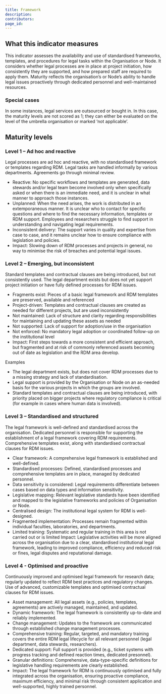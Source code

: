 ```yaml
---
title: Framework
description: 
contributors: 
page_id: 
---
```


## What this indicator measures
This indicator assesses the availability and use of standardised frameworks, templates, and procedures for legal tasks within the Organisation or Node. It considers whether legal processes are in place at project initiation, how consistently they are supported, and how prepared staff are required to apply them. Maturity reflects the organisation’s or Node’s ability to handle legal issues proactively through dedicated personnel and well-maintained resources.

### Special cases
In some instances, legal services are outsourced or bought in. In this case, the maturity levels are not scored as 1; they can either be evaluated on the level of the umbrella organisation or marked ‘not applicable’.

## Maturity levels

### Level 1 – Ad hoc and reactive
Legal processes are ad hoc and reactive, with no standardised framework or templates regarding RDM. Legal tasks are handled informally by various departments. Agreements go through minimal review.
* Reactive: No specific workflows and templates are generated, data stewards and/or legal team become involved only when specifically asked or when there is an immediate need, and it is unclear in what manner to approach those instances.
* Unplanned: When the need arises, the work is distributed in an extemporaneous manner. It is unclear who to contact for specific questions and where to find the necessary information, templates or RDM support. Employees and researchers struggle to find support in understanding and navigating legal requirements.
* Inconsistent delivery: The support varies in quality and expertise from case to case, and it remains unclear how to ensure compliance with legislation and policies.
* Impact: Slowing down of RDM processes and projects in general, no way to minimise the risk of breaches and potential legal issues.

### Level 2 – Emerging, but inconsistent
Standard templates and contractual clauses are being introduced, but not consistently used. The legal department exists but does not yet support project initiation or have fully defined processes for RDM issues.
* Fragments exist: Pieces of a basic legal framework and RDM templates are preserved, available and referenced
* Project-driven: Templates and contractual clauses are created as needed for different projects, but are used inconsistently
* Not maintained: Lack of structure and clarity regarding responsibilities for maintaining and updating these assets as needed 
* Not supported: Lack of support for adoption/use in the organisation
* Not enforced: No mandatory legal adoption or coordinated follow-up on the institutional level
* Impact: First steps towards a more consistent and efficient approach, but fragmented and at risk of commonly referenced assets becoming out of date as legislation and the RDM area develop.

Examples
* The legal department exists, but does not cover RDM processes due to a missing strategy and lack of standardisation.
* Legal support is provided by the Organisation or Node on an as-needed basis for the various projects in which the groups are involved.
* Standard templates and contractual clauses are being introduced, with priority placed on bigger projects where regulatory compliance is critical (for example in cases where human data is involved).

### Level 3 – Standardised and structured
The legal framework is well-defined and standardised across the organisation. Dedicated personnel is responsible for supporting the establishment of a legal framework covering RDM requirements. Comprehensive templates exist, along with standardised contractual clauses for RDM issues. 
* Clear framework: A comprehensive legal framework is established and well-defined.
* Standardised processes: Defined, standardised processes and comprehensive templates are in place, managed by dedicated personnel.
* Data sensitivity is considered: Legal requirements differentiate between cases based on data types and information sensitivity.
* Legislative mapping: Relevant legislative standards have been identified and mapped to the legislative frameworks and policies of Organisation or Node.
* Centralised design: The institutional legal system for RDM is well-designed.
* Fragmented implementation: Processes remain fragmented within individual faculties, laboratories, and departments.
* Limited training: Systematic and regular training in this area is not carried out or is limited
   Impact: Legislative activities will be more aligned across the organisation due to a clear, standardised institutional legal framework, leading to improved compliance, efficiency and reduced risk or fines, legal disputes and reputational damage.

### Level 4 - Optimised and proactive
Continuously improved and optimised legal framework for research data; regularly updated to reflect RDM best practices and regulatory changes. Use of advanced, customizable templates and optimised contractual clauses for RDM issues.
* Asset management: All legal assets (e.g., policies, templates, agreements) are actively managed, maintained, and updated.
* Dynamic framework: The legal framework is consistently up-to-date and reliably implemented.
* Change management: Updates to the framework are communicated through established change management processes.
* Comprehensive training: Regular, targeted, and mandatory training covers the entire RDM legal lifecycle for all relevant personnel (legal department, data stewards, researchers).
* Dedicated support: Full support is provided (e.g., ticket systems with progress tracking and defined reaction times, dedicated presonnel).
* Granular definitions: Comprehensive, data-type-specific definitions for legislative handling requirements are clearly established.
* Impact: The legal framework for RDM is continuously optimised and fully integrated across the organisation, ensuring proactive compliance, maximum efficiency, and minimal risk through consistent application and well-supported, highly trained personnel.
